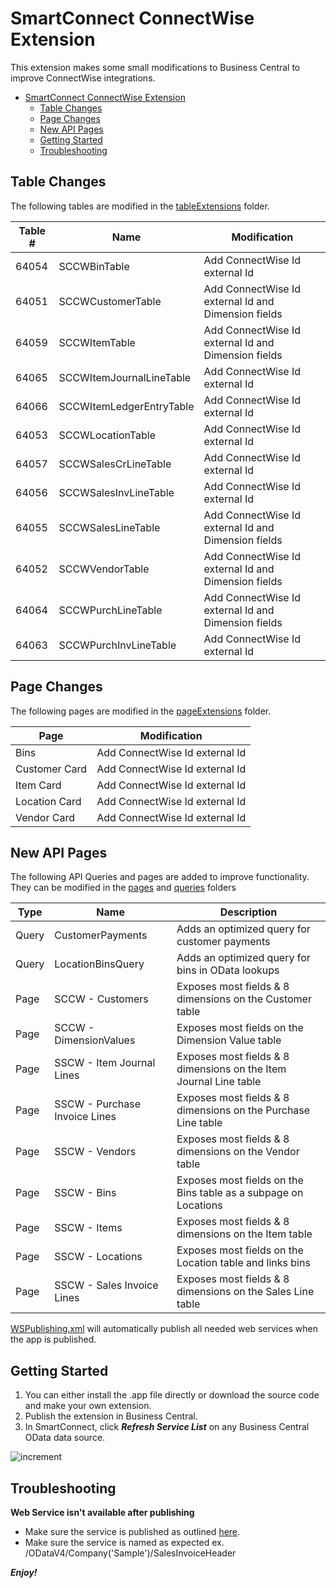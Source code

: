 # SmartConnect ConnectWise Extension

This extension makes some small modifications to Business Central to improve ConnectWise integrations.

- [SmartConnect ConnectWise Extension](#smartconnect-connectwise-extension)
  - [Table Changes](#table-changes)
  - [Page Changes](#page-changes)
  - [New API Pages](#new-api-pages)
  - [Getting Started](#getting-started)
  - [Troubleshooting](#troubleshooting)

## Table Changes

The following tables are modified in the [tableExtensions](./tableExtensions/) folder.

| Table # | Name                     | Modification                                        |
| ------- | ------------------------ | --------------------------------------------------- |
| 64054   | SCCWBinTable             | Add ConnectWise Id external Id                      |
| 64051   | SCCWCustomerTable        | Add ConnectWise Id external Id and Dimension fields |
| 64059   | SCCWItemTable            | Add ConnectWise Id external Id and Dimension fields |
| 64065   | SCCWItemJournalLineTable | Add ConnectWise Id external Id                      |
| 64066   | SCCWItemLedgerEntryTable | Add ConnectWise Id external Id                      |
| 64053   | SCCWLocationTable        | Add ConnectWise Id external Id                      |
| 64057   | SCCWSalesCrLineTable     | Add ConnectWise Id external Id                      |
| 64056   | SCCWSalesInvLineTable    | Add ConnectWise Id external Id                      |
| 64055   | SCCWSalesLineTable       | Add ConnectWise Id external Id and Dimension fields |
| 64052   | SCCWVendorTable          | Add ConnectWise Id external Id and Dimension fields |
| 64064   | SCCWPurchLineTable       | Add ConnectWise Id external Id and Dimension fields |
| 64063   | SCCWPurchInvLineTable    | Add ConnectWise Id external Id                      |

## Page Changes

The following pages are modified in the [pageExtensions](./pageExtensions/) folder.

| Page          | Modification                   |
| ------------- | ------------------------------ |
| Bins          | Add ConnectWise Id external Id |
| Customer Card | Add ConnectWise Id external Id |
| Item Card     | Add ConnectWise Id external Id |
| Location Card | Add ConnectWise Id external Id |
| Vendor Card   | Add ConnectWise Id external Id |

## New API Pages

The following API Queries and pages are added to improve functionality. They can be modified in the [pages](./pages/) and [queries](./queries/) folders

| Type  | Name                          | Description                                                       |
| ----- | ----------------------------- | ----------------------------------------------------------------- |
| Query | CustomerPayments              | Adds an optimized query for customer payments                     |
| Query | LocationBinsQuery             | Adds an optimized query for bins in OData lookups                 |
| Page  | SCCW - Customers              | Exposes most fields & 8 dimensions on the Customer table          |
| Page  | SCCW - DimensionValues        | Exposes most fields on the Dimension Value table                  |
| Page  | SSCW - Item Journal Lines     | Exposes most fields & 8 dimensions on the Item Journal Line table |
| Page  | SSCW - Purchase Invoice Lines | Exposes most fields & 8 dimensions on the Purchase Line table     |
| Page  | SSCW - Vendors                | Exposes most fields & 8 dimensions on the Vendor table            |
| Page  | SSCW - Bins                   | Exposes most fields on the Bins table as a subpage on Locations   |
| Page  | SSCW - Items                  | Exposes most fields & 8 dimensions on the Item table              |
| Page  | SSCW - Locations              | Exposes most fields on the Location table and links bins          |
| Page  | SSCW - Sales Invoice Lines    | Exposes most fields & 8 dimensions on the Sales Line table        |

[WSPublishing.xml](WSPublishing.xml) will automatically publish all needed web services when the app is published.

## Getting Started

1. You can either install the .app file directly or download the source code and make your own extension.
2. Publish the extension in Business Central.
3. In SmartConnect, click **_Refresh Service List_** on any Business Central OData data source.

![increment](https://i.imgur.com/ENxN3bc.jpg)

## Troubleshooting

**Web Service isn't available after publishing**

- Make sure the service is published as outlined [here](https://docs.microsoft.com/en-us/dynamics365/business-central/across-how-publish-web-service "documentation").
- Make sure the service is named as expected ex. /ODataV4/Company('Sample')/SalesInvoiceHeader

**_Enjoy!_**
